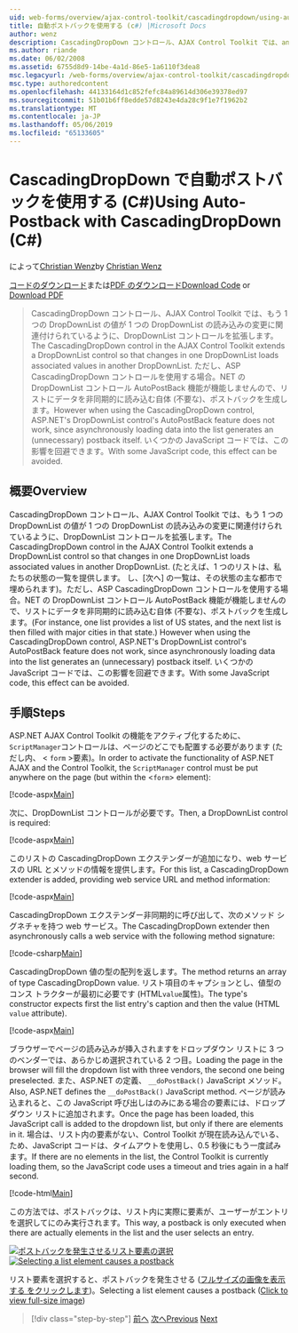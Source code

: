 ```yaml
---
uid: web-forms/overview/ajax-control-toolkit/cascadingdropdown/using-auto-postback-with-cascadingdropdown-cs
title: 自動ポストバックを使用する (c#) |Microsoft Docs
author: wenz
description: CascadingDropDown コントロール、AJAX Control Toolkit では、anoth 内の値が 1 つの DropDownList の読み込みの変更に関連付けられているように DropDownList コントロールを拡張しています.
ms.author: riande
ms.date: 06/02/2008
ms.assetid: 6755d8d9-14be-4a1d-86e5-1a6110f3dea8
msc.legacyurl: /web-forms/overview/ajax-control-toolkit/cascadingdropdown/using-auto-postback-with-cascadingdropdown-cs
msc.type: authoredcontent
ms.openlocfilehash: 44133164d1c852fefc84a89614d306e39378ed97
ms.sourcegitcommit: 51b01b6ff8edde57d8243e4da28c9f1e7f1962b2
ms.translationtype: MT
ms.contentlocale: ja-JP
ms.lasthandoff: 05/06/2019
ms.locfileid: "65133605"
---
```

# <a name="using-auto-postback-with-cascadingdropdown-c"></a><span data-ttu-id="246d9-103">CascadingDropDown で自動ポストバックを使用する (C#)</span><span class="sxs-lookup"><span data-stu-id="246d9-103">Using Auto-Postback with CascadingDropDown (C#)</span></span>

<span data-ttu-id="246d9-104">によって[Christian Wenz](https://github.com/wenz)</span><span class="sxs-lookup"><span data-stu-id="246d9-104">by [Christian Wenz](https://github.com/wenz)</span></span>

<span data-ttu-id="246d9-105">[コードのダウンロード](http://download.microsoft.com/download/9/0/7/907760b1-2c60-4f81-aeb6-ca416a573b0d/cascadingdropdown3.cs.zip)または[PDF のダウンロード](http://download.microsoft.com/download/2/d/c/2dc10e34-6983-41d4-9c08-f78f5387d32b/cascadingdropdown3CS.pdf)</span><span class="sxs-lookup"><span data-stu-id="246d9-105">[Download Code](http://download.microsoft.com/download/9/0/7/907760b1-2c60-4f81-aeb6-ca416a573b0d/cascadingdropdown3.cs.zip) or [Download PDF](http://download.microsoft.com/download/2/d/c/2dc10e34-6983-41d4-9c08-f78f5387d32b/cascadingdropdown3CS.pdf)</span></span>

> <span data-ttu-id="246d9-106">CascadingDropDown コントロール、AJAX Control Toolkit では、もう 1 つの DropDownList の値が 1 つの DropDownList の読み込みの変更に関連付けられているように、DropDownList コントロールを拡張します。</span><span class="sxs-lookup"><span data-stu-id="246d9-106">The CascadingDropDown control in the AJAX Control Toolkit extends a DropDownList control so that changes in one DropDownList loads associated values in another DropDownList.</span></span> <span data-ttu-id="246d9-107">ただし、ASP CascadingDropDown コントロールを使用する場合。NET の DropDownList コントロール AutoPostBack 機能が機能しませんので、リストにデータを非同期的に読み込む自体 (不要な)、ポストバックを生成します。</span><span class="sxs-lookup"><span data-stu-id="246d9-107">However when using the CascadingDropDown control, ASP.NET's DropDownList control's AutoPostBack feature does not work, since asynchronously loading data into the list generates an (unnecessary) postback itself.</span></span> <span data-ttu-id="246d9-108">いくつかの JavaScript コードでは、この影響を回避できます。</span><span class="sxs-lookup"><span data-stu-id="246d9-108">With some JavaScript code, this effect can be avoided.</span></span>

## <a name="overview"></a><span data-ttu-id="246d9-109">概要</span><span class="sxs-lookup"><span data-stu-id="246d9-109">Overview</span></span>

<span data-ttu-id="246d9-110">CascadingDropDown コントロール、AJAX Control Toolkit では、もう 1 つの DropDownList の値が 1 つの DropDownList の読み込みの変更に関連付けられているように、DropDownList コントロールを拡張します。</span><span class="sxs-lookup"><span data-stu-id="246d9-110">The CascadingDropDown control in the AJAX Control Toolkit extends a DropDownList control so that changes in one DropDownList loads associated values in another DropDownList.</span></span> <span data-ttu-id="246d9-111">(たとえば、1 つのリストは、私たちの状態の一覧を提供します。 し、[次へ] の一覧は、その状態の主な都市で埋められます)。ただし、ASP CascadingDropDown コントロールを使用する場合。NET の DropDownList コントロール AutoPostBack 機能が機能しませんので、リストにデータを非同期的に読み込む自体 (不要な)、ポストバックを生成します。</span><span class="sxs-lookup"><span data-stu-id="246d9-111">(For instance, one list provides a list of US states, and the next list is then filled with major cities in that state.) However when using the CascadingDropDown control, ASP.NET's DropDownList control's AutoPostBack feature does not work, since asynchronously loading data into the list generates an (unnecessary) postback itself.</span></span> <span data-ttu-id="246d9-112">いくつかの JavaScript コードでは、この影響を回避できます。</span><span class="sxs-lookup"><span data-stu-id="246d9-112">With some JavaScript code, this effect can be avoided.</span></span>

## <a name="steps"></a><span data-ttu-id="246d9-113">手順</span><span class="sxs-lookup"><span data-stu-id="246d9-113">Steps</span></span>

<span data-ttu-id="246d9-114">ASP.NET AJAX Control Toolkit の機能をアクティブ化するために、`ScriptManager`コントロールは、ページのどこでも配置する必要があります (ただし内、 &lt; `form` &gt;要素)。</span><span class="sxs-lookup"><span data-stu-id="246d9-114">In order to activate the functionality of ASP.NET AJAX and the Control Toolkit, the `ScriptManager` control must be put anywhere on the page (but within the &lt;`form`&gt; element):</span></span>

[!code-aspx[Main](using-auto-postback-with-cascadingdropdown-cs/samples/sample1.aspx)]

<span data-ttu-id="246d9-115">次に、DropDownList コントロールが必要です。</span><span class="sxs-lookup"><span data-stu-id="246d9-115">Then, a DropDownList control is required:</span></span>

[!code-aspx[Main](using-auto-postback-with-cascadingdropdown-cs/samples/sample2.aspx)]

<span data-ttu-id="246d9-116">このリストの CascadingDropDown エクステンダーが追加になり、web サービスの URL とメソッドの情報を提供します。</span><span class="sxs-lookup"><span data-stu-id="246d9-116">For this list, a CascadingDropDown extender is added, providing web service URL and method information:</span></span>

[!code-aspx[Main](using-auto-postback-with-cascadingdropdown-cs/samples/sample3.aspx)]

<span data-ttu-id="246d9-117">CascadingDropDown エクステンダー非同期的に呼び出して、次のメソッド シグネチャを持つ web サービス。</span><span class="sxs-lookup"><span data-stu-id="246d9-117">The CascadingDropDown extender then asynchronously calls a web service with the following method signature:</span></span>

[!code-csharp[Main](using-auto-postback-with-cascadingdropdown-cs/samples/sample4.cs)]

<span data-ttu-id="246d9-118">CascadingDropDown 値の型の配列を返します。</span><span class="sxs-lookup"><span data-stu-id="246d9-118">The method returns an array of type CascadingDropDown value.</span></span> <span data-ttu-id="246d9-119">リスト項目のキャプションとし、値型のコンス トラクターが最初に必要です (HTML`value`属性)。</span><span class="sxs-lookup"><span data-stu-id="246d9-119">The type's constructor expects first the list entry's caption and then the value (HTML `value` attribute).</span></span>

[!code-aspx[Main](using-auto-postback-with-cascadingdropdown-cs/samples/sample5.aspx)]

<span data-ttu-id="246d9-120">ブラウザーでページの読み込みが挿入されますをドロップダウン リストに 3 つのベンダーでは、あらかじめ選択されている 2 つ目。</span><span class="sxs-lookup"><span data-stu-id="246d9-120">Loading the page in the browser will fill the dropdown list with three vendors, the second one being preselected.</span></span> <span data-ttu-id="246d9-121">また、ASP.NET の定義、 `__doPostBack()` JavaScript メソッド。</span><span class="sxs-lookup"><span data-stu-id="246d9-121">Also, ASP.NET defines the `__doPostBack()` JavaScript method.</span></span> <span data-ttu-id="246d9-122">ページが読み込まれると、この JavaScript 呼び出しはのみにある場合の要素には、ドロップダウン リストに追加されます。</span><span class="sxs-lookup"><span data-stu-id="246d9-122">Once the page has been loaded, this JavaScript call is added to the dropdown list, but only if there are elements in it.</span></span> <span data-ttu-id="246d9-123">場合は、リスト内の要素がない、Control Toolkit が現在読み込んでいる、ため、JavaScript コードは、タイムアウトを使用し、0.5 秒後にもう一度試みます。</span><span class="sxs-lookup"><span data-stu-id="246d9-123">If there are no elements in the list, the Control Toolkit is currently loading them, so the JavaScript code uses a timeout and tries again in a half second.</span></span>

[!code-html[Main](using-auto-postback-with-cascadingdropdown-cs/samples/sample6.html)]

<span data-ttu-id="246d9-124">この方法では、ポストバックは、リスト内に実際に要素が、ユーザーがエントリを選択してにのみ実行されます。</span><span class="sxs-lookup"><span data-stu-id="246d9-124">This way, a postback is only executed when there are actually elements in the list and the user selects an entry.</span></span>

<span data-ttu-id="246d9-125">[![ポストバックを発生させるリスト要素の選択](using-auto-postback-with-cascadingdropdown-cs/_static/image2.png)](using-auto-postback-with-cascadingdropdown-cs/_static/image1.png)</span><span class="sxs-lookup"><span data-stu-id="246d9-125">[![Selecting a list element causes a postback](using-auto-postback-with-cascadingdropdown-cs/_static/image2.png)](using-auto-postback-with-cascadingdropdown-cs/_static/image1.png)</span></span>

<span data-ttu-id="246d9-126">リスト要素を選択すると、ポストバックを発生させる ([フルサイズの画像を表示する をクリックします](using-auto-postback-with-cascadingdropdown-cs/_static/image3.png))。</span><span class="sxs-lookup"><span data-stu-id="246d9-126">Selecting a list element causes a postback ([Click to view full-size image](using-auto-postback-with-cascadingdropdown-cs/_static/image3.png))</span></span>

> [!div class="step-by-step"]
> <span data-ttu-id="246d9-127">[前へ](presetting-list-entries-with-cascadingdropdown-cs.md)
> [次へ](filling-a-list-using-cascadingdropdown-vb.md)</span><span class="sxs-lookup"><span data-stu-id="246d9-127">[Previous](presetting-list-entries-with-cascadingdropdown-cs.md)
[Next](filling-a-list-using-cascadingdropdown-vb.md)</span></span>
